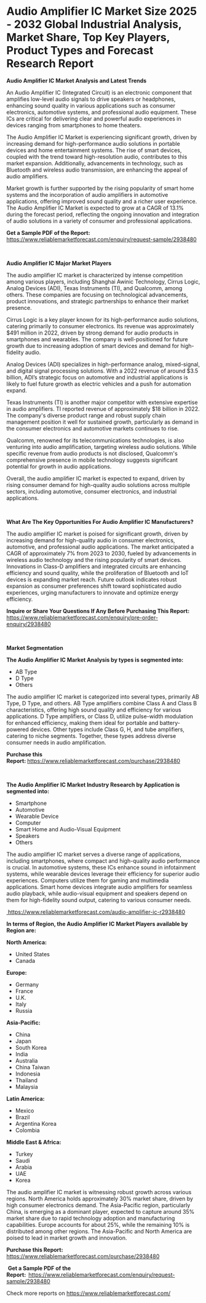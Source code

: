 <p><h1>Audio Amplifier IC Market Size 2025 - 2032 Global Industrial Analysis, Market Share, Top Key Players, Product Types and Forecast Research Report</h1></p><p><strong>Audio Amplifier IC Market Analysis and Latest Trends</strong></p>
<p><p>An Audio Amplifier IC (Integrated Circuit) is an electronic component that amplifies low-level audio signals to drive speakers or headphones, enhancing sound quality in various applications such as consumer electronics, automotive systems, and professional audio equipment. These ICs are critical for delivering clear and powerful audio experiences in devices ranging from smartphones to home theaters.</p><p>The Audio Amplifier IC Market is experiencing significant growth, driven by increasing demand for high-performance audio solutions in portable devices and home entertainment systems. The rise of smart devices, coupled with the trend toward high-resolution audio, contributes to this market expansion. Additionally, advancements in technology, such as Bluetooth and wireless audio transmission, are enhancing the appeal of audio amplifiers. </p><p>Market growth is further supported by the rising popularity of smart home systems and the incorporation of audio amplifiers in automotive applications, offering improved sound quality and a richer user experience. The Audio Amplifier IC Market is expected to grow at a CAGR of 13.1% during the forecast period, reflecting the ongoing innovation and integration of audio solutions in a variety of consumer and professional applications.</p></p>
<p><strong>Get a Sample PDF of the Report:&nbsp;</strong> <a href="https://www.reliablemarketforecast.com/enquiry/request-sample/2938480?utm_campaign=3361&utm_medium=2&utm_source=Github&utm_content=ia&utm_term=15032025&utm_id=audio-amplifier-ic">https://www.reliablemarketforecast.com/enquiry/request-sample/2938480</a></p>
<p>&nbsp;</p>
<p><strong>Audio Amplifier IC Major Market Players</strong></p>
<p><p>The audio amplifier IC market is characterized by intense competition among various players, including Shanghai Awinic Technology, Cirrus Logic, Analog Devices (ADI), Texas Instruments (TI), and Qualcomm, among others. These companies are focusing on technological advancements, product innovations, and strategic partnerships to enhance their market presence.</p><p>Cirrus Logic is a key player known for its high-performance audio solutions, catering primarily to consumer electronics. Its revenue was approximately $491 million in 2022, driven by strong demand for audio products in smartphones and wearables. The company is well-positioned for future growth due to increasing adoption of smart devices and demand for high-fidelity audio.</p><p>Analog Devices (ADI) specializes in high-performance analog, mixed-signal, and digital signal processing solutions. With a 2022 revenue of around $3.5 billion, ADI’s strategic focus on automotive and industrial applications is likely to fuel future growth as electric vehicles and a push for automation expand.</p><p>Texas Instruments (TI) is another major competitor with extensive expertise in audio amplifiers. TI reported revenue of approximately $18 billion in 2022. The company's diverse product range and robust supply chain management position it well for sustained growth, particularly as demand in the consumer electronics and automotive markets continues to rise.</p><p>Qualcomm, renowned for its telecommunications technologies, is also venturing into audio amplification, targeting wireless audio solutions. While specific revenue from audio products is not disclosed, Qualcomm's comprehensive presence in mobile technology suggests significant potential for growth in audio applications.</p><p>Overall, the audio amplifier IC market is expected to expand, driven by rising consumer demand for high-quality audio solutions across multiple sectors, including automotive, consumer electronics, and industrial applications.</p></p>
<p>&nbsp;</p>
<p><strong>What Are The Key Opportunities For Audio Amplifier IC Manufacturers?</strong></p>
<p><p>The audio amplifier IC market is poised for significant growth, driven by increasing demand for high-quality audio in consumer electronics, automotive, and professional audio applications. The market anticipated a CAGR of approximately 7% from 2023 to 2030, fueled by advancements in wireless audio technology and the rising popularity of smart devices. Innovations in Class-D amplifiers and integrated circuits are enhancing efficiency and sound quality, while the proliferation of Bluetooth and IoT devices is expanding market reach. Future outlook indicates robust expansion as consumer preferences shift toward sophisticated audio experiences, urging manufacturers to innovate and optimize energy efficiency.</p></p>
<p><strong>Inquire or Share Your Questions If Any Before Purchasing This Report:</strong> <a href="https://www.reliablemarketforecast.com/enquiry/pre-order-enquiry/2938480?utm_campaign=3361&utm_medium=2&utm_source=Github&utm_content=ia&utm_term=15032025&utm_id=audio-amplifier-ic">https://www.reliablemarketforecast.com/enquiry/pre-order-enquiry/2938480</a></p>
<p>&nbsp;</p>
<p><strong>Market Segmentation</strong></p>
<p><strong>The Audio Amplifier IC Market Analysis by types is segmented into:</strong></p>
<p><ul><li>AB Type</li><li>D Type</li><li>Others</li></ul></p>
<p><p>The audio amplifier IC market is categorized into several types, primarily AB Type, D Type, and others. AB Type amplifiers combine Class A and Class B characteristics, offering high sound quality and efficiency for various applications. D Type amplifiers, or Class D, utilize pulse-width modulation for enhanced efficiency, making them ideal for portable and battery-powered devices. Other types include Class G, H, and tube amplifiers, catering to niche segments. Together, these types address diverse consumer needs in audio amplification.</p></p>
<p><strong>Purchase this Report:&nbsp;</strong><a href="https://www.reliablemarketforecast.com/purchase/2938480?utm_campaign=3361&utm_medium=2&utm_source=Github&utm_content=ia&utm_term=15032025&utm_id=audio-amplifier-ic">https://www.reliablemarketforecast.com/purchase/2938480</a></p>
<p>&nbsp;</p>
<p><strong>The Audio Amplifier IC Market Industry Research by Application is segmented into:</strong></p>
<p><ul><li>Smartphone</li><li>Automotive</li><li>Wearable Device</li><li>Computer</li><li>Smart Home and Audio-Visual Equipment</li><li>Speakers</li><li>Others</li></ul></p>
<p><p>The audio amplifier IC market serves a diverse range of applications, including smartphones, where compact and high-quality audio performance is crucial. In automotive systems, these ICs enhance sound in infotainment systems, while wearable devices leverage their efficiency for superior audio experiences. Computers utilize them for gaming and multimedia applications. Smart home devices integrate audio amplifiers for seamless audio playback, while audio-visual equipment and speakers depend on them for high-fidelity sound output, catering to various consumer needs.</p></p>
<p><a href="https://www.reliablemarketforecast.com/audio-amplifier-ic-r2938480?utm_campaign=3361&utm_medium=2&utm_source=Github&utm_content=ia&utm_term=15032025&utm_id=audio-amplifier-ic">&nbsp;https://www.reliablemarketforecast.com/audio-amplifier-ic-r2938480</a></p>
<p><strong>In terms of Region, the Audio Amplifier IC Market Players available by Region are:</strong></p>
<p>
    <p> <strong> North America: </strong>
        <ul>
            <li>United States</li>
            <li>Canada</li>
        </ul>
        </p> 
    <p> <strong> Europe: </strong>
        <ul>
            <li>Germany</li>
            <li>France</li>
            <li>U.K.</li>
            <li>Italy</li>
            <li>Russia</li>
        </ul>
        </p> 
    <p> <strong> Asia-Pacific: </strong>
        <ul>
            <li>China</li>
            <li>Japan</li>
            <li>South Korea</li>
            <li>India</li>
            <li>Australia</li>
            <li>China Taiwan</li>
            <li>Indonesia</li>
            <li>Thailand</li>
            <li>Malaysia</li>
        </ul>
        </p> 
    <p> <strong> Latin America: </strong>
        <ul>
            <li>Mexico</li>
            <li>Brazil</li>
            <li>Argentina Korea</li>
            <li>Colombia</li>
        </ul>
        </p> 
    <p> <strong> Middle East & Africa: </strong>
        <ul>
            <li>Turkey</li>
            <li>Saudi</li>
            <li>Arabia</li>
            <li>UAE</li>
            <li>Korea</li>
        </ul>
    </p>
    </p>
<p><p>The audio amplifier IC market is witnessing robust growth across various regions. North America holds approximately 30% market share, driven by high consumer electronics demand. The Asia-Pacific region, particularly China, is emerging as a dominant player, expected to capture around 35% market share due to rapid technology adoption and manufacturing capabilities. Europe accounts for about 25%, while the remaining 10% is distributed among other regions. The Asia-Pacific and North America are poised to lead in market growth and innovation.</p></p>
<p><strong>Purchase this Report: </strong><a href="https://www.reliablemarketforecast.com/purchase/2938480?utm_campaign=3361&utm_medium=2&utm_source=Github&utm_content=ia&utm_term=15032025&utm_id=audio-amplifier-ic">https://www.reliablemarketforecast.com/purchase/2938480</a></p>
<p>&nbsp;<strong>Get a Sample PDF of the Report:&nbsp;&nbsp;</strong><a href="https://www.reliablemarketforecast.com/enquiry/request-sample/2938480?utm_campaign=3361&utm_medium=2&utm_source=Github&utm_content=ia&utm_term=15032025&utm_id=audio-amplifier-ic">https://www.reliablemarketforecast.com/enquiry/request-sample/2938480</a></p>
<p><strong></strong></p>
<p>Check more reports on <a href="https://www.reliablemarketforecast.com/?utm_campaign=3361&utm_medium=2&utm_source=Github&utm_content=ia&utm_term=15032025&utm_id=audio-amplifier-ic">https://www.reliablemarketforecast.com/</a></p>